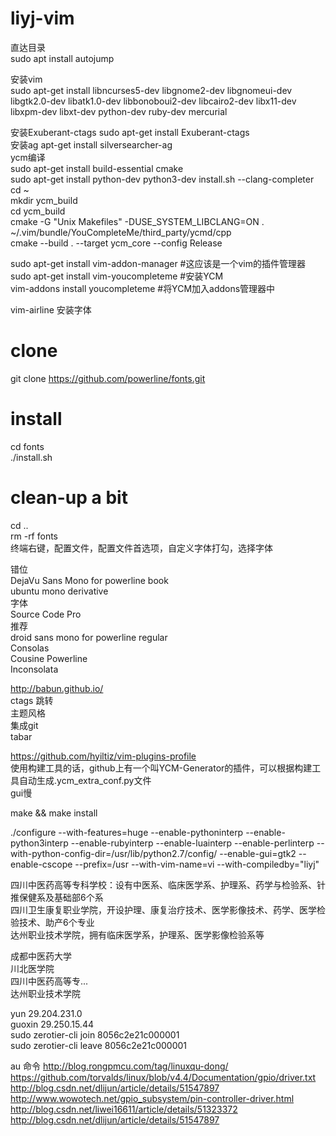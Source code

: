 # liyj-vim
直达目录  
sudo apt install autojump  
  
安装vim  
 sudo apt-get install libncurses5-dev libgnome2-dev libgnomeui-dev libgtk2.0-dev libatk1.0-dev libbonoboui2-dev libcairo2-dev libx11-dev libxpm-dev libxt-dev python-dev ruby-dev mercurial  
  
安装Exuberant-ctags  sudo apt-get install Exuberant-ctags  
安装ag     apt-get install silversearcher-ag  
ycm编译  
sudo apt-get install build-essential cmake  
sudo apt-get install python-dev python3-dev
install.sh --clang-completer  
cd ~  
mkdir ycm_build  
cd ycm_build  
cmake -G "Unix Makefiles" -DUSE_SYSTEM_LIBCLANG=ON . ~/.vim/bundle/YouCompleteMe/third_party/ycmd/cpp  
cmake --build . --target ycm_core --config Release  

sudo apt-get install vim-addon-manager  #这应该是一个vim的插件管理器  
sudo apt-get install vim-youcompleteme  #安装YCM  
vim-addons install youcompleteme    #将YCM加入addons管理器中  

vim-airline 安装字体  
# clone  
git clone https://github.com/powerline/fonts.git  
# install  
cd fonts  
./install.sh  
# clean-up a bit  
cd ..  
rm -rf fonts  
终端右键，配置文件，配置文件首选项，自定义字体打勾，选择字体  
  
错位  
DejaVu Sans Mono for powerline book  
ubuntu mono derivative  
字体  
Source Code Pro  
推荐  
droid sans mono for powerline regular  
Consolas  
Cousine Powerline  
Inconsolata  
  
http://babun.github.io/  
ctags 跳转  
主题风格  
集成git  
tabar  
  
https://github.com/hyiltiz/vim-plugins-profile  
使用构建工具的话，github上有一个叫YCM-Generator的插件，可以根据构建工具自动生成.ycm_extra_conf.py文件  
gui慢  
  
make && make install  
  
./configure --with-features=huge --enable-pythoninterp --enable-python3interp --enable-rubyinterp --enable-luainterp --enable-perlinterp --with-python-config-dir=/usr/lib/python2.7/config/ --enable-gui=gtk2 --enable-cscope --prefix=/usr --with-vim-name=vi --with-compiledby="liyj"  
  
四川中医药高等专科学校：设有中医系、临床医学系、护理系、药学与检验系、针推保健系及基础部6个系  
四川卫生康复职业学院，开设护理、康复治疗技术、医学影像技术、药学、医学检验技术、助产6个专业  
达州职业技术学院，拥有临床医学系，护理系、医学影像检验系等  
	
成都中医药大学  
川北医学院  
四川中医药高等专...  
达州职业技术学院  
  
yun     29.204.231.0  
guoxin  29.250.15.44  
sudo zerotier-cli join 8056c2e21c000001  
sudo zerotier-cli leave 8056c2e21c000001  

au 命令 
http://blog.rongpmcu.com/tag/linuxqu-dong/
https://github.com/torvalds/linux/blob/v4.4/Documentation/gpio/driver.txt
http://blog.csdn.net/dlijun/article/details/51547897
http://www.wowotech.net/gpio_subsystem/pin-controller-driver.html
http://blog.csdn.net/liwei16611/article/details/51323372
http://blog.csdn.net/dlijun/article/details/51547897
